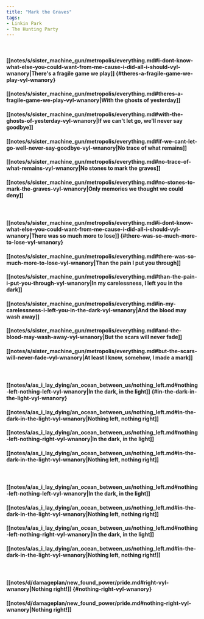 ```yaml
---
title: "Mark the Graves"
tags:
- Linkin Park
- The Hunting Party
---
```

&nbsp;
#### [[notes/s/sister_machine_gun/metropolis/everything.md#i-dont-know-what-else-you-could-want-from-me-cause-i-did-all-i-should-vyl-wnanory|There's a fragile game we play]] {#theres-a-fragile-game-we-play-vyl-wnanory}
#### [[notes/s/sister_machine_gun/metropolis/everything.md#theres-a-fragile-game-we-play-vyl-wnanory|With the ghosts of yesterday]]
#### [[notes/s/sister_machine_gun/metropolis/everything.md#with-the-ghosts-of-yesterday-vyl-wnanory|If we can't let go, we'll never say goodbye]]
#### [[notes/s/sister_machine_gun/metropolis/everything.md#if-we-cant-let-go-well-never-say-goodbye-vyl-wnanory|No trace of what remains]]
#### [[notes/s/sister_machine_gun/metropolis/everything.md#no-trace-of-what-remains-vyl-wnanory|No stones to mark the graves]]
#### [[notes/s/sister_machine_gun/metropolis/everything.md#no-stones-to-mark-the-graves-vyl-wnanory|Only memories we thought we could deny]]
&nbsp;
#### [[notes/s/sister_machine_gun/metropolis/everything.md#i-dont-know-what-else-you-could-want-from-me-cause-i-did-all-i-should-vyl-wnanory|There was so much more to lose]] {#there-was-so-much-more-to-lose-vyl-wnanory}
#### [[notes/s/sister_machine_gun/metropolis/everything.md#there-was-so-much-more-to-lose-vyl-wnanory|Than the pain I put you through]]
#### [[notes/s/sister_machine_gun/metropolis/everything.md#than-the-pain-i-put-you-through-vyl-wnanory|In my carelessness, I left you in the dark]]
#### [[notes/s/sister_machine_gun/metropolis/everything.md#in-my-carelessness-i-left-you-in-the-dark-vyl-wnanory|And the blood may wash away]]
#### [[notes/s/sister_machine_gun/metropolis/everything.md#and-the-blood-may-wash-away-vyl-wnanory|But the scars will never fade]]
#### [[notes/s/sister_machine_gun/metropolis/everything.md#but-the-scars-will-never-fade-vyl-wnanory|At least I know, somehow, I made a mark]]
&nbsp;
#### [[notes/a/as_i_lay_dying/an_ocean_between_us/nothing_left.md#nothing-left-nothing-left-vyl-wnanory|In the dark, in the light]] {#in-the-dark-in-the-light-vyl-wnanory}
#### [[notes/a/as_i_lay_dying/an_ocean_between_us/nothing_left.md#in-the-dark-in-the-light-vyl-wnanory|Nothing left, nothing right]]
#### [[notes/a/as_i_lay_dying/an_ocean_between_us/nothing_left.md#nothing-left-nothing-right-vyl-wnanory|In the dark, in the light]]
#### [[notes/a/as_i_lay_dying/an_ocean_between_us/nothing_left.md#in-the-dark-in-the-light-vyl-wnanory|Nothing left, nothing right]]
&nbsp;
#### [[notes/a/as_i_lay_dying/an_ocean_between_us/nothing_left.md#nothing-left-nothing-left-vyl-wnanory|In the dark, in the light]]
#### [[notes/a/as_i_lay_dying/an_ocean_between_us/nothing_left.md#in-the-dark-in-the-light-vyl-wnanory|Nothing left, nothing right]]
#### [[notes/a/as_i_lay_dying/an_ocean_between_us/nothing_left.md#nothing-left-nothing-right-vyl-wnanory|In the dark, in the light]]
#### [[notes/a/as_i_lay_dying/an_ocean_between_us/nothing_left.md#in-the-dark-in-the-light-vyl-wnanory|Nothing left, nothing right!]]
&nbsp;
#### [[notes/d/damageplan/new_found_power/pride.md#right-vyl-wnanory|Nothing right!]] {#nothing-right-vyl-wnanory}
#### [[notes/d/damageplan/new_found_power/pride.md#nothing-right-vyl-wnanory|Nothing right!]]

